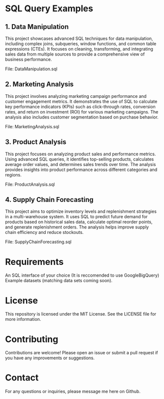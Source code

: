 # SQL Query Examples

## 1. Data Manipulation

This project showcases advanced SQL techniques for data manipulation, including complex joins, subqueries, window functions, and common table expressions (CTEs). It focuses on cleaning, transforming, and integrating sales data from multiple sources to provide a comprehensive view of business performance.

File: DataManipulation.sql

## 2. Marketing Analysis

This project involves analyzing marketing campaign performance and customer engagement metrics. It demonstrates the use of SQL to calculate key performance indicators (KPIs) such as click-through rates, conversion rates, and return on investment (ROI) for various marketing campaigns. The analysis also includes customer segmentation based on purchase behavior.

File: MarketingAnalysis.sql

## 3. Product Analysis

This project focuses on analyzing product sales and performance metrics. Using advanced SQL queries, it identifies top-selling products, calculates average order values, and determines sales trends over time. The analysis provides insights into product performance across different categories and regions.

File: ProductAnalysis.sql

## 4. Supply Chain Forecasting

This project aims to optimize inventory levels and replenishment strategies in a multi-warehouse system. It uses SQL to predict future demand for products based on historical sales data, calculate optimal reorder points, and generate replenishment orders. The analysis helps improve supply chain efficiency and reduce stockouts.

File: SupplyChainForecasting.sql


# Requirements
An SQL interface of your choice (It is reccomended to use GoogleBigQuery)
Example datasets (matching data sets coming soon).

# License
This repository is licensed under the MIT License. See the LICENSE file for more information.

# Contributing
Contributions are welcome! Please open an issue or submit a pull request if you have any improvements or suggestions.

# Contact
For any questions or inquiries, please message me here on Github.
